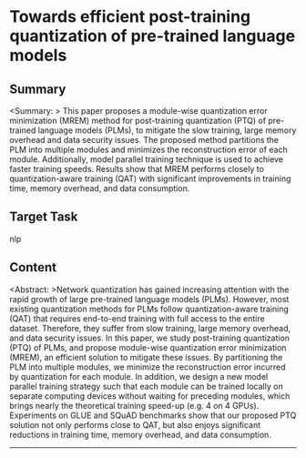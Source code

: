 # Towards efficient post-training quantization of pre-trained language models

## Summary

<Summary: > This paper proposes a module-wise quantization error minimization (MREM) method for post-training quantization (PTQ) of pre-trained language models (PLMs), to mitigate the slow training, large memory overhead and data security issues. The proposed method partitions the PLM into multiple modules and minimizes the reconstruction error of each module. Additionally, model parallel training technique is used to achieve faster training speeds. Results show that MREM performs closely to quantization-aware training (QAT) with significant improvements in training time, memory overhead, and data consumption.


## Target Task

nlp

## Content

<Abstract: >Network quantization has gained increasing attention with the rapid growth of large pre-trained language models (PLMs). However, most existing quantization methods for PLMs follow quantization-aware training (QAT) that requires end-to-end training with full access to the entire dataset. Therefore, they suffer from slow training, large memory overhead, and data security issues. In this paper, we study post-training quantization (PTQ) of PLMs, and propose module-wise quantization error minimization (MREM), an efficient solution to mitigate these issues. By partitioning the PLM into multiple modules, we minimize the reconstruction error incurred by quantization for each module. In addition, we design a new model parallel training strategy such that each module can be trained locally on separate computing devices without waiting for preceding modules, which brings nearly the theoretical training speed-up (e.g. 4 on 4 GPUs). Experiments on GLUE and SQuAD benchmarks show that our proposed PTQ solution not only performs close to QAT, but also enjoys significant reductions in training time, memory overhead, and data consumption.



---

